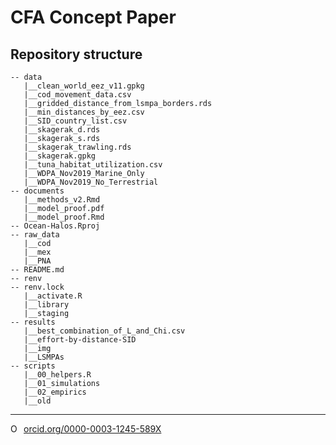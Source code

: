 # CFA Concept Paper


## Repository structure 

```
-- data
   |__clean_world_eez_v11.gpkg
   |__cod_movement_data.csv
   |__gridded_distance_from_lsmpa_borders.rds
   |__min_distances_by_eez.csv
   |__SID_country_list.csv
   |__skagerak_d.rds
   |__skagerak_s.rds
   |__skagerak_trawling.rds
   |__skagerak.gpkg
   |__tuna_habitat_utilization.csv
   |__WDPA_Nov2019_Marine_Only
   |__WDPA_Nov2019_No_Terrestrial
-- documents
   |__methods_v2.Rmd
   |__model_proof.pdf
   |__model_proof.Rmd
-- Ocean-Halos.Rproj
-- raw_data
   |__cod
   |__mex
   |__PNA
-- README.md
-- renv
-- renv.lock
   |__activate.R
   |__library
   |__staging
-- results
   |__best_combination_of_L_and_Chi.csv
   |__effort-by-distance-SID
   |__img
   |__LSMPAs
-- scripts
   |__00_helpers.R
   |__01_simulations
   |__02_empirics
   |__old
```

--------- 

<a href="https://orcid.org/0000-0003-1245-589X" target="orcid.widget" rel="noopener noreferrer" style="vertical-align:top;"><img src="https://orcid.org/sites/default/files/images/orcid_16x16.png" style="width:1em;margin-right:.5em;" alt="ORCID iD icon">orcid.org/0000-0003-1245-589X</a>
